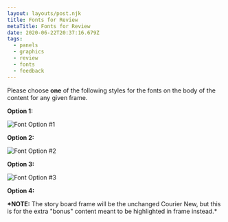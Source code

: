 ```yaml
---
layout: layouts/post.njk
title: Fonts for Review
metaTitle: Fonts for Review
date: 2020-06-22T20:37:16.679Z
tags:
  - panels
  - graphics
  - review
  - fonts
  - feedback
---
```

Please choose **one** of the following styles for the fonts on the body of the content for any given frame.

**Option 1:**

![Font Option #1](/images/washorsanitize_f2.png "Font Option #1")

**Option 2:**

![Font Option #2](/images/washorsanitize_alt.png "Font Option #2")

**Option 3:**

![Font Option #3](/images/washorsanitize_f3.png "Font Option #3")

**Option 4:**

**\*NOTE:** The story board frame will be the unchanged Courier New, but this is for the extra "bonus" content meant to be highlighted in frame instead.*